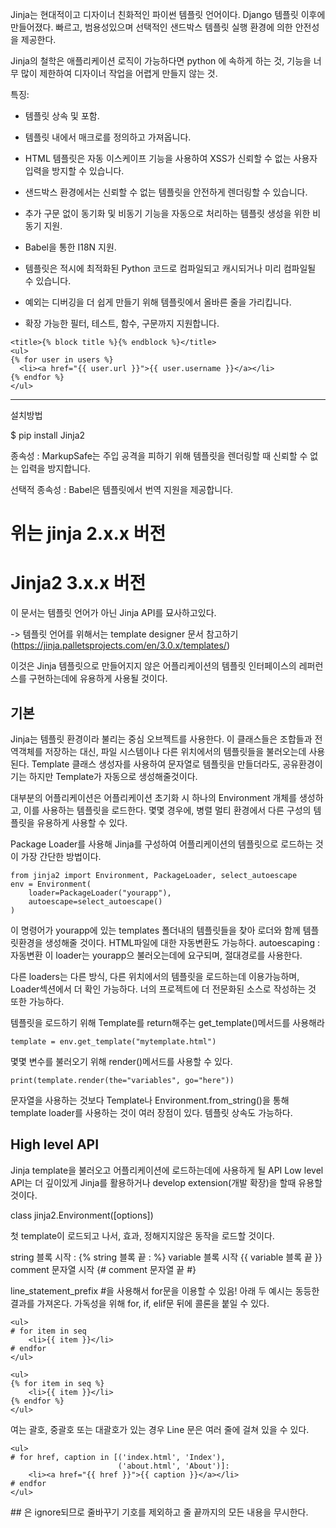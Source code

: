 Jinja는 현대적이고 디자이너 친화적인 파이썬 템플릿 언어이다.
Django 템플릿 이후에 만들어졌다.
빠르고, 범용성있으며 선택적인 샌드박스 템플릿 실행 환경에 의한 안전성을 제공한다.

Jinja의 철학은 애플리케이션 로직이 가능하다면 python 에 속하게 하는 것,
기능을 너무 많이 제한하여 디자이너 작업을 어렵게 만들지 않는 것.

특징:

- 템플릿 상속 및 포함.

- 템플릿 내에서 매크로를 정의하고 가져옵니다.

- HTML 템플릿은 자동 이스케이프 기능을 사용하여 XSS가 신뢰할 수 없는 사용자 입력을 방지할 수 있습니다.

- 샌드박스 환경에서는 신뢰할 수 없는 템플릿을 안전하게 렌더링할 수 있습니다.

- 추가 구문 없이 동기화 및 비동기 기능을 자동으로 처리하는 템플릿 생성을 위한 비동기 지원.

- Babel을 통한 I18N 지원.

- 템플릿은 적시에 최적화된 Python 코드로 컴파일되고 캐시되거나 미리 컴파일될 수 있습니다.

- 예외는 디버깅을 더 쉽게 만들기 위해 템플릿에서 올바른 줄을 가리킵니다.

- 확장 가능한 필터, 테스트, 함수, 구문까지 지원합니다.

```
<title>{% block title %}{% endblock %}</title>
<ul>
{% for user in users %}
  <li><a href="{{ user.url }}">{{ user.username }}</a></li>
{% endfor %}
</ul>
```

---

설치방법

\$ pip install Jinja2

종속성
: MarkupSafe는 주입 공격을 피하기 위해 템플릿을 렌더링할 때 신뢰할 수 없는 입력을 방지합니다.

선택적 종속성
: Babel은 템플릿에서 번역 지원을 제공합니다.

# 위는 jinja 2.x.x 버전

# Jinja2 3.x.x 버전

이 문서는 템플릿 언어가 아닌 Jinja API를 묘사하고있다.

-> 템플릿 언어를 위해서는 template designer 문서 참고하기(https://jinja.palletsprojects.com/en/3.0.x/templates/)

이것은 Jinja 템플릿으로 만들어지지 않은 어플리케이션의 템플릿 인터페이스의 레퍼런스를 구현하는데에 유용하게 사용될 것이다.

## 기본

Jinja는 템플릿 환경이라 불리는 중심 오브젝트를 사용한다.
이 클래스들은 조합들과 전역객체를 저장하는 대신, 파일 시스템이나 다른 위치에서의 템플릿들을 불러오는데 사용된다.
Template 클래스 생성자를 사용하여 문자열로 템플릿을 만들더라도, 공유환경이기는 하지만 Template가 자동으로 생성해줄것이다.

대부분의 어플리케이션은 어플리케이션 초기화 시 하나의 Environment 개체를 생성하고, 이를 사용하는 템플릿을 로드한다. 몇몇 경우에, 병렬 멀티 환경에서 다른 구성의 템플릿을 유용하게 사용할 수 있다.

Package Loader를 사용해 Jinja를 구성하여 어플리케이션의 템플릿으로 로드하는 것이 가장 간단한 방법이다.

```
from jinja2 import Environment, PackageLoader, select_autoescape
env = Environment(
    loader=PackageLoader("yourapp"),
    autoescape=select_autoescape()
)
```

이 명령어가 yourapp에 있는 templates 폴더내의 템플릿들을 찾아 로더와 함께 템플릿환경을 생성해줄 것이다.
HTML파일에 대한 자동변환도 가능하다.
autoescaping : 자동변환
이 loader는 yourapp으 불러오는데에 요구되며, 절대경로를 사용한다.

다른 loaders는 다른 방식, 다른 위치에서의 템플릿을 로드하는데 이용가능하며, Loader섹션에서 더 확인 가능하다. 너의 프로젝트에 더 전문화된 소스로 작성하는 것 또한 가능하다.

템플릿을 로드하기 위해 Template를 return해주는 get_template()메서드를 사용해라

```
template = env.get_template("mytemplate.html")
```

몇몇 변수를 불러오기 위해 render()메서드를 사용할 수 있다.

```
print(template.render(the="variables", go="here"))
```

문자열을 사용하는 것보다 Template나 Environment.from_string()을 통해 template loader를 사용하는 것이 여러 장점이 있다. 템플릿 상속도 가능하다.

## High level API

Jinja template을 불러오고 어플리케이션에 로드하는데에 사용하게 될 API
Low level API는 더 깊이있게 Jinja를 활용하거나 develop extension(개발 확장)을 할때 유용할 것이다.

class jinja2.Environment([options])

첫 template이 로드되고 나서, 효과, 정해지지않은 동작을 로드할 것이다.

string 블록 시작 : {%
string 블록 끝  :  %}
variable 블록 시작 {{
variable 블록 끝  }}
comment 문자열 시작 {#
comment 문자열 끝 #}

line_statement_prefix #을 사용해서 for문을 이용할 수 있음! 아래 두 예시는 동등한 결과를 가져온다.
가독성을 위해 for, if, elif문 뒤에 콜론을 붙일 수 있다.

```
<ul>
# for item in seq
    <li>{{ item }}</li>
# endfor
</ul>

<ul>
{% for item in seq %}
    <li>{{ item }}</li>
{% endfor %}
</ul>
```

여는 괄호, 중괄호 또는 대괄호가 있는 경우 Line 문은 여러 줄에 걸쳐 있을 수 있다.

```
<ul>
# for href, caption in [('index.html', 'Index'),
                        ('about.html', 'About')]:
    <li><a href="{{ href }}">{{ caption }}</a></li>
# endfor
</ul>
```

\#\# 은 ignore되므로 줄바꾸기 기호를 제외하고 줄 끝까지의 모든 내용을 무시한다.
